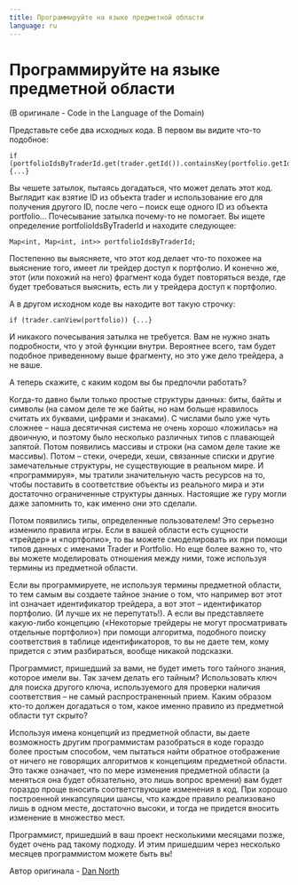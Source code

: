 ```yaml
---
title: Программируйте на языке предметной области
language: ru
---
```


# Программируйте на языке предметной области
(В оригинале - Code in the Language of the Domain)

Представьте себе два исходных кода. В первом вы видите что-то подобное:

```
if (portfolioIdsByTraderId.get(trader.getId()).containsKey(portfolio.getId())) {...}
```

Вы чешете затылок, пытаясь догадаться, что может делать этот код. Выглядит как взятие ID из объекта trader и использование его для получения другого ID, после чего – поиск еще одного ID из объекта portfolio… Почесывание затылка почему-то не помогает. Вы ищете определение portfolioIdsByTraderId и находите следующее:

```
Map<int, Map<int, int>> portfolioIdsByTraderId;
```

Постепенно вы выясняете, что этот код делает что-то похожее на выяснение того, имеет ли трейдер доступ к портфолио. И конечно же, этот (или похожий на него) фрагмент кода будет повторяться везде, где будет требоваться выяснить, есть ли у трейдера доступ к портфолио.

А в другом исходном коде вы находите вот такую строчку:

```
if (trader.canView(portfolio)) {...}
```

И никакого почесывания затылка не требуется. Вам не нужно знать подробности, что у этой функции внутри. Вероятнее всего, там будет подобное приведенному выше фрагменту, но это уже дело трейдера, а не ваше.

А теперь скажите, с каким кодом вы бы предпочли работать?

Когда-то давно были только простые структуры данных: биты, байты и символы (на самом деле те же байты, но нам больше нравилось считать их буквами, цифрами и знаками). С числами было уже чуть сложнее – наша десятичная система не очень хорошо «ложилась» на двоичную, и поэтому было несколько различных типов с плавающей запятой. Потом появились массивы и строки (на самом деле такие же массивы). Потом – стеки, очереди, хеши, связанные списки и другие замечательные структуры, не существующие в реальном мире. И «программируя», мы тратили значительную часть ресурсов на то, чтобы поставить в соответствие объекты из реального мира и эти достаточно ограниченные структуры данных. Настоящие же гуру могли даже запомнить то, как именно они это сделали.

Потом появились типы, определенные пользователем! Это серьезно изменило правила игры. Если в вашей области есть сущности «трейдер» и «портфолио», то вы можете смоделировать их при помощи типов данных с именами Trader и Portfolio. Но еще более важно то, что вы можете моделировать отношения между ними, тоже используя термины из предметной области.

Если вы программируете, не используя термины предметной области, то тем самым вы создаете тайное знание о том, что например вот этот int означает идентификатор трейдера, а вот этот – идентификатор портфолио. (И лучше их не перепутать!). А если вы представляете какую-либо концепцию («Некоторые трейдеры не могут просматривать отдельные портфолио») при помощи алгоритма, подобного поиску соответствия в таблице идентификаторов, то вы не даете тем, кому придется с этим разбираться, вообще никакой подсказки.

Программист, пришедший за вами, не будет иметь того тайного знания, которое имели вы. Так зачем делать его тайным? Использовать ключ для поиска другого ключа, используемого для проверки наличия соответствия – не самый распространенный прием. Каким образом кто-то должен догадаться о том, какое именно правило из предметной области тут скрыто?

Используя имена концепций из предметной области, вы даете возможность другим программистам разобраться в коде гораздо более простым способом, чем пытаться найти обратное отображение от ничего не говорящих алгоритмов к концепциям предметной области. Это также означает, что по мере изменения предметной области (а меняться она будет обязательно, это лишь вопрос времени) вам будет гораздо проще вносить соответствующие изменения в код. При хорошо построенной инкапсуляции шансы, что каждое правило реализовано лишь в одном месте, достаточно высоки, и тогда не придется вносить изменение в множество мест.

Программист, пришедший в ваш проект несколькими месяцами позже, будет очень рад такому подходу. И этим пришедшим через несколько месяцев программистом можете быть вы!

Автор оригинала - [Dan North](http://programmer.97things.oreilly.com/wiki/index.php/Dan_North)
